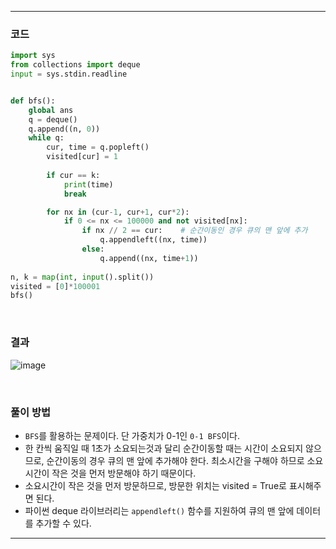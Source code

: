 ___
### 코드
```python
import sys
from collections import deque
input = sys.stdin.readline


def bfs():
    global ans
    q = deque()
    q.append((n, 0))
    while q:
        cur, time = q.popleft()
        visited[cur] = 1
            
        if cur == k:
            print(time)
            break

        for nx in (cur-1, cur+1, cur*2):
            if 0 <= nx <= 100000 and not visited[nx]:
                if nx // 2 == cur:    # 순간이동인 경우 큐의 맨 앞에 추가
                    q.appendleft((nx, time))
                else:
                    q.append((nx, time+1))
        
n, k = map(int, input().split())
visited = [0]*100001
bfs()
```
<br>

### 결과
![image](https://user-images.githubusercontent.com/50696567/194235885-b7e254a3-c2c5-43ca-a243-b59933929b75.png)

<br>

### 풀이 방법
- `BFS`를 활용하는 문제이다. 단 가중치가 0-1인 `0-1 BFS`이다.
- 한 칸씩 움직일 때 1초가 소요되는것과 달리 순간이동할 때는 시간이 소요되지 않으므로, 순간이동의 경우 큐의 맨 앞에 추가해야 한다. 최소시간을 구해야 하므로 소요시간이 작은 것을 먼저 방문해야 하기 때문이다.
- 소요시간이 작은 것을 먼저 방문하므로, 방문한 위치는 visited = True로 표시해주면 된다.
- 파이썬 deque 라이브러리는 `appendleft()` 함수를 지원하여 큐의 맨 앞에 데이터를 추가할 수 있다.
___

